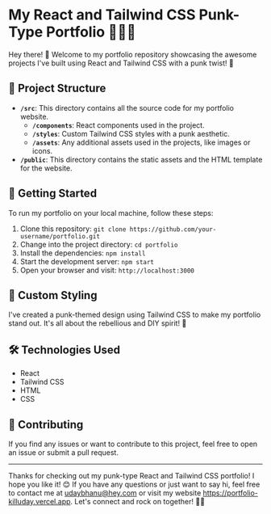 # My React and Tailwind CSS Punk-Type Portfolio 👩‍💻🚀

Hey there! 👋 Welcome to my portfolio repository showcasing the awesome projects I've built using React and Tailwind CSS with a punk twist! 🤘

## 📁 Project Structure

- **`/src`**: This directory contains all the source code for my portfolio website.
  - **`/components`**: React components used in the project.
  - **`/styles`**: Custom Tailwind CSS styles with a punk aesthetic.
  - **`/assets`**: Any additional assets used in the projects, like images or icons.
- **`/public`**: This directory contains the static assets and the HTML template for the website.

## 🚀 Getting Started

To run my portfolio on your local machine, follow these steps:

1. Clone this repository: `git clone https://github.com/your-username/portfolio.git`
2. Change into the project directory: `cd portfolio`
3. Install the dependencies: `npm install`
4. Start the development server: `npm start`
5. Open your browser and visit: `http://localhost:3000`

## 🎨 Custom Styling

I've created a punk-themed design using Tailwind CSS to make my portfolio stand out. It's all about the rebellious and DIY spirit! 🤘

## 🛠️ Technologies Used

- React
- Tailwind CSS
- HTML
- CSS

## 🤝 Contributing

If you find any issues or want to contribute to this project, feel free to open an issue or submit a pull request.

---

Thanks for checking out my punk-type React and Tailwind CSS portfolio! I hope you like it! 😊 If you have any questions or just want to say hi, feel free to contact me at udaybhanu@hey.com or visit my website https://portfolio-killuday.vercel.app. Let's connect and rock on together! 🎸🤘

